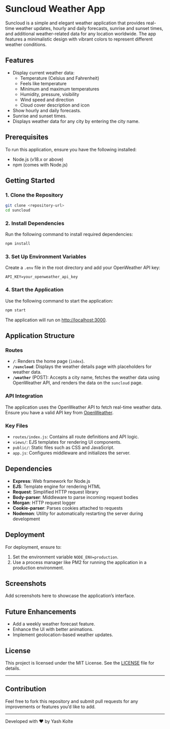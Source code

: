 # Suncloud Weather App

Suncloud is a simple and elegant weather application that provides real-time weather updates, hourly and daily forecasts, sunrise and sunset times, and additional weather-related data for any location worldwide. The app features a minimalistic design with vibrant colors to represent different weather conditions.

## Features

- Display current weather data:
  - Temperature (Celsius and Fahrenheit)
  - Feels like temperature
  - Minimum and maximum temperatures
  - Humidity, pressure, visibility
  - Wind speed and direction
  - Cloud cover description and icon
- Show hourly and daily forecasts.
- Sunrise and sunset times.
- Displays weather data for any city by entering the city name.

## Prerequisites

To run this application, ensure you have the following installed:

- Node.js (v18.x or above)
- npm (comes with Node.js)

## Getting Started

### 1. Clone the Repository

```bash
git clone <repository-url>
cd suncloud
```

### 2. Install Dependencies

Run the following command to install required dependencies:

```bash
npm install
```

### 3. Set Up Environment Variables

Create a `.env` file in the root directory and add your OpenWeather API key:

```
API_KEY=your_openweather_api_key
```

### 4. Start the Application

Use the following command to start the application:

```bash
npm start
```

The application will run on [http://localhost:3000](http://localhost:3000).

## Application Structure

### Routes

- **`/`**: Renders the home page (`index`).
- **`/suncloud`**: Displays the weather details page with placeholders for weather data.
- **`/weather`** (POST): Accepts a city name, fetches the weather data using OpenWeather API, and renders the data on the `suncloud` page.

### API Integration

The application uses the OpenWeather API to fetch real-time weather data. Ensure you have a valid API key from [OpenWeather](https://openweathermap.org/api).

### Key Files

- `routes/index.js`: Contains all route definitions and API logic.
- `views/`: EJS templates for rendering UI components.
- `public/`: Static files such as CSS and JavaScript.
- `app.js`: Configures middleware and initializes the server.

## Dependencies

- **Express**: Web framework for Node.js
- **EJS**: Template engine for rendering HTML
- **Request**: Simplified HTTP request library
- **Body-parser**: Middleware to parse incoming request bodies
- **Morgan**: HTTP request logger
- **Cookie-parser**: Parses cookies attached to requests
- **Nodemon**: Utility for automatically restarting the server during development

## Deployment

For deployment, ensure to:

1. Set the environment variable `NODE_ENV=production`.
2. Use a process manager like PM2 for running the application in a production environment.

## Screenshots

Add screenshots here to showcase the application’s interface.

## Future Enhancements

- Add a weekly weather forecast feature.
- Enhance the UI with better animations.
- Implement geolocation-based weather updates.

## License

This project is licensed under the MIT License. See the [LICENSE](LICENSE) file for details.

---

## Contribution

Feel free to fork this repository and submit pull requests for any improvements or features you’d like to add.

---

Developed with ❤️ by Yash Kolte
